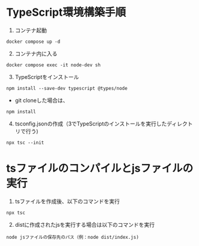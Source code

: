 # TypeScript環境構築手順
1. コンテナ起動
```
docker compose up -d
```
2. コンテナ内に入る
```
docker compose exec -it node-dev sh   
```
3. TypeScriptをインストール
```
npm install --save-dev typescript @types/node
```
- git cloneした場合は、
```
npm install
```

4. tsconfig.jsonの作成（3でTypeScriptのインストールを実行したディレクトリで行う)
```
npx tsc --init
```


# tsファイルのコンパイルとjsファイルの実行
1. tsファイルを作成後、以下のコマンドを実行
```
npx tsc
```
2. distに作成されたjsを実行する場合は以下のコマンドを実行
```
node jsファイルの保存先のパス（例：node dist/index.js)
```